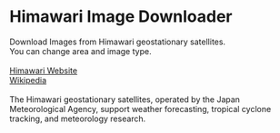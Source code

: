 # Himawari Image Downloader
Download Images from Himawari geostationary satellites.</br>
You can change area and image type.</br>
</br>
<a href= 'https://www.data.jma.go.jp/mscweb/data/himawari/'>Himawari Website</a></br>
<a href='https://en.wikipedia.org/wiki/Himawari_(satellites)'>Wikipedia</a></br>
</br>
The Himawari geostationary satellites, operated by the Japan Meteorological Agency, support weather forecasting, tropical cyclone tracking, and meteorology research.
